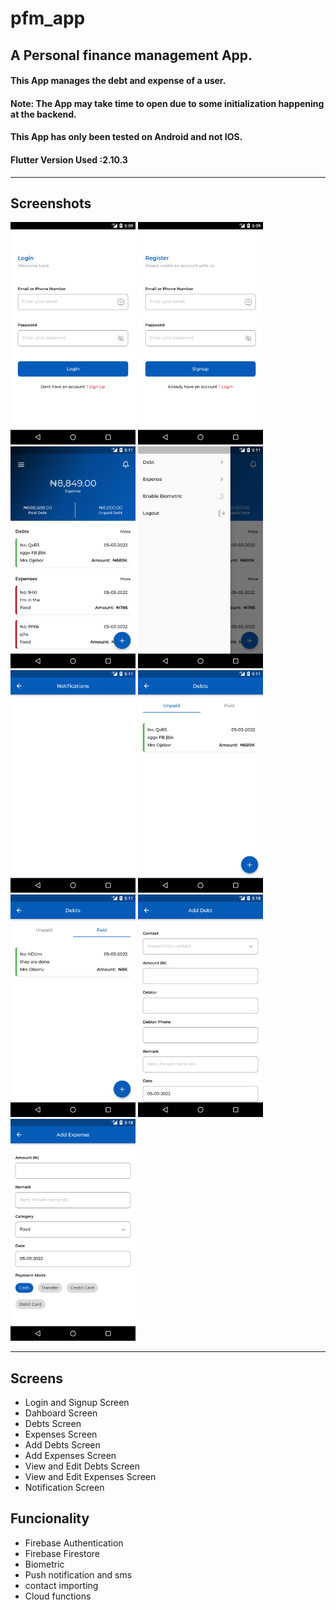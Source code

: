 # pfm_app

A Personal finance management App.
------------- 

#### This App manages the debt and expense of a user.
#### Note: The App may take time to open due to some initialization happening at the backend. 

#### This App has only been tested on Android and not IOS.
#### Flutter Version Used :2.10.3

------------- 


## Screenshots  

<p float="left">
  <img src="screenshots/1.png" width="200" />
  <img src="screenshots/2.png" width="200" /> 
  <img src="screenshots/3.png" width="200" />
  <img src="screenshots/4.png" width="200" />
  <img src="screenshots/5.png" width="200" /> 
  <img src="screenshots/6.png" width="200" />
  <img src="screenshots/7.png" width="200" />
  <img src="screenshots/9.png" width="200" />
  <img src="screenshots/10.png" width="200" />
</p>

------------- 

## Screens  
- Login and Signup Screen 
- Dahboard Screen  
- Debts Screen 
- Expenses Screen 
- Add Debts Screen 
- Add Expenses Screen 
- View and Edit Debts Screen 
- View and Edit Expenses Screen 
- Notification Screen

## Funcionality
- Firebase Authentication
- Firebase Firestore
- Biometric
- Push notification and sms
- contact importing
- Cloud functions



